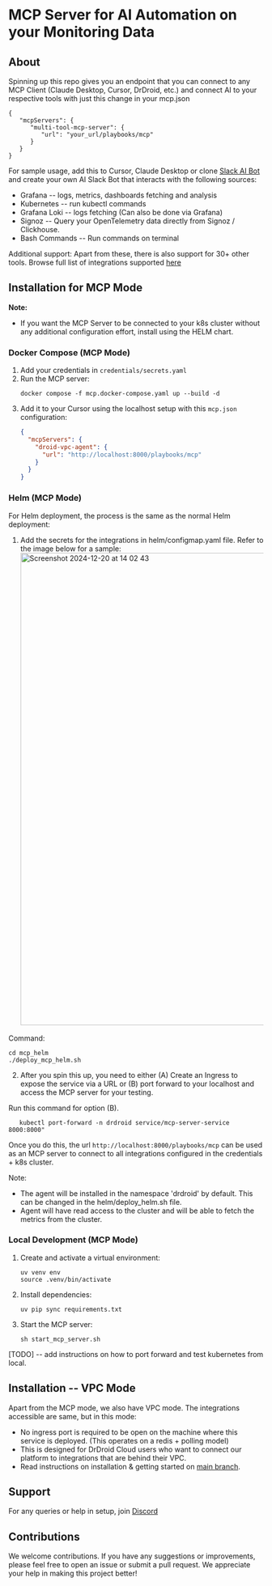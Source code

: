 # MCP Server for AI Automation on your Monitoring Data

## About

Spinning up this repo gives you an endpoint that you can connect to any MCP Client (Claude Desktop, Cursor, DrDroid, etc.) and connect AI to your respective tools with just this change in your mcp.json
   ```shell
   {
      "mcpServers": {
         "multi-tool-mcp-server": {
            "url": "your_url/playbooks/mcp"
         }
      }
   }
   ```

For sample usage, add this to Cursor, Claude Desktop or clone [Slack AI Bot](https://github.com/DrDroidLab/slack-ai-bot-builder) and create your own AI Slack Bot that interacts with the following sources:
- Grafana -- logs, metrics, dashboards fetching and analysis
- Kubernetes -- run kubectl commands
- Grafana Loki -- logs fetching (Can also be done via Grafana)
- Signoz -- Query your OpenTelemetry data directly from Signoz / Clickhouse.
- Bash Commands -- Run commands on terminal

Additional support: Apart from these, there is also support for 30+ other tools. Browse full list of integrations supported [here](https://github.com/DrDroidLab/drd-vpc-agent/tree/mcp_main/integrations/source_manangers)

## Installation for MCP Mode

**Note:**
* If you want the MCP Server to be connected to your k8s cluster without any additional configuration effort, install using the HELM chart.

### Docker Compose (MCP Mode)

1. Add your credentials in `credentials/secrets.yaml`
2. Run the MCP server:
   ```shell
   docker compose -f mcp.docker-compose.yaml up --build -d
   ```
3. Add it to your Cursor using the localhost setup with this `mcp.json` configuration:
   ```json
   {
     "mcpServers": {
       "droid-vpc-agent": {
         "url": "http://localhost:8000/playbooks/mcp"
       }
     }
   }
   ```

### Helm (MCP Mode)

For Helm deployment, the process is the same as the normal Helm deployment:

1. Add the secrets for the integrations in helm/configmap.yaml file.
   Refer to the image below for a sample:
   <img width="934" alt="Screenshot 2024-12-20 at 14 02 43" src="https://github.com/user-attachments/assets/cadb2b0a-db0c-4128-bef7-fe2a6288b79b" />

Command:

```shell
cd mcp_helm
./deploy_mcp_helm.sh
```
2. After you spin this up, you need to either (A) Create an Ingress to expose the service via a URL or (B) port forward to your localhost and access the MCP server for your testing.

Run this command for option (B).

```shell
   kubectl port-forward -n drdroid service/mcp-server-service 8000:8000"
```
Once you do this, the url `http://localhost:8000/playbooks/mcp` can be used as an MCP server to connect to all integrations configured in the credentials + k8s cluster.

Note:
* The agent will be installed in the namespace 'drdroid' by default. This can be changed in the helm/deploy_helm.sh
  file.
* Agent will have read access to the cluster and will be able to fetch the metrics from the cluster.

### Local Development (MCP Mode)

1. Create and activate a virtual environment:
   ```shell
   uv venv env
   source .venv/bin/activate
   ```
2. Install dependencies:
   ```shell
   uv pip sync requirements.txt
   ```
3. Start the MCP server:
   ```shell
   sh start_mcp_server.sh
   ```
[TODO] -- add instructions on how to port forward and test kubernetes from local.

## Installation -- VPC Mode

Apart from the MCP mode, we also have VPC mode. The integrations accessible are same, but in this mode:
* No ingress port is required to be open on the machine where this service is deployed. (This operates on a redis + polling model)
* This is designed for DrDroid Cloud users who want to connect our platform to integrations that are behind their VPC.
* Read instructions on installation & getting started on [main branch](https://github.com/DrDroidLab/drd-vpc-agent/tree/main/).

## Support

For any queries or help in setup, join [Discord](https://discord.gg/AQ3tusPtZn)

## Contributions

We welcome contributions. If you have any suggestions or improvements, please feel free to open an issue or submit a pull request. We appreciate your help in making this project better!
